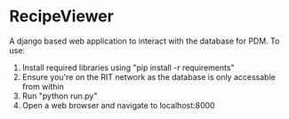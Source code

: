 # RecipeViewer
A django based web application to interact with the database for PDM.
To use:
  1. Install required libraries using "pip install -r requirements"
  2. Ensure you're on the RIT network as the database is only accessable from within
  3. Run "python run.py"
  4. Open a web browser and navigate to localhost:8000
